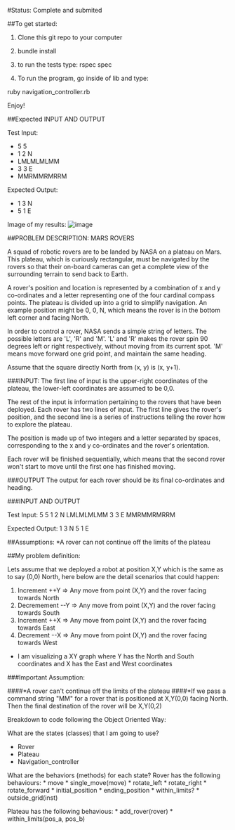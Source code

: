 #Status: Complete and submited

##To get started:

1) Clone this git repo to your computer

2) bundle install

3) to run the tests type: rspec spec

4) To run the program, go inside of lib and type:

ruby navigation_controller.rb

Enjoy!

##Expected INPUT AND OUTPUT
 
  Test Input:
  * 5 5
  * 1 2 N
  * LMLMLMLMM
  * 3 3 E
  * MMRMMRMRRM
   
  Expected Output:
  * 1 3 N
  * 5 1 E
  
Image of my results: 
![image](https://s3-us-west-1.amazonaws.com/gabyjobapplication/Screen+Shot+2013-12-02+at+2.52.43+PM.png)

##PROBLEM DESCRIPTION: MARS ROVERS
 
A squad of robotic rovers are to be landed by NASA on a plateau on Mars. This plateau, which is curiously rectangular, must be navigated by the rovers so that their on-board cameras can get a complete view of the surrounding terrain to send back to Earth.
 
A rover's position and location is represented by a combination of x and y co-ordinates and a letter representing one of the four cardinal compass points. The plateau is divided up into a grid to simplify navigation. An example position might be 0, 0, N, which means the rover is in the bottom left corner and facing North.
 
In order to control a rover, NASA sends a simple string of letters. The possible letters are 'L', 'R' and 'M'. 'L' and 'R' makes the rover spin 90 degrees left or right respectively, without moving from its current spot. 'M' means move forward one grid point, and maintain the same heading.
 
Assume that the square directly North from (x, y) is (x, y+1).
 
###INPUT:
The first line of input is the upper-right coordinates of the plateau, the lower-left coordinates are assumed to be 0,0.
 
The rest of the input is information pertaining to the rovers that have been deployed. Each rover has two lines of input. The first line gives the rover's position, and the second line is a series of instructions telling the rover how to explore the plateau.
 
The position is made up of two integers and a letter separated by spaces, corresponding to the x and y co-ordinates and the rover's orientation.
 
Each rover will be finished sequentially, which means that the second rover won't start to move until the first one has finished moving.
 
 
###OUTPUT
The output for each rover should be its final co-ordinates and heading.
 
###INPUT AND OUTPUT
 
Test Input:
5 5
1 2 N
LMLMLMLMM
3 3 E
MMRMMRMRRM
 
Expected Output:
1 3 N
5 1 E


##Assumptions:
*A rover can not continue off the limits of the plateau


##My problem definition:

Lets assume that we deployed a robot at position X,Y which is the same as to say (0,0) North, here below are the detail scenarios that could happen: 

1) Increment ++Y  => Any move from point (X,Y) and the rover facing towards North 
2) Decremement --Y => Any move from point (X,Y) and the rover facing towards South 
3) Increment ++X => Any move from point (X,Y) and the rover facing towards East 
4) Decrement --X => Any move from point (X,Y) and the rover facing towards West 

  + I am visualizing a XY graph where Y has the North and South coordinates and X has the East and West coordinates

###Important Assumption:

####*A rover can't continue off the limits of the plateau
####*If we pass a command string "MM" for a rover that is positioned at X,Y(0,0) facing North.  Then the final destination of the rover will be X,Y(0,2)

Breakdown to code following the Object Oriented Way:

What are the states (classes) that I am going to use? 
  * Rover
  * Plateau
  * Navigation_controller 

What are the behaviors (methods) for each state? 
  Rover has the following behaviours:
    * move
    * single_move(move)
    * rotate_left
    * rotate_right
    * rotate_forward
    * initial_position
    * ending_position
    * within_limits?
    * outside_grid(inst)

  Plateau has the following behavious: 
    * add_rover(rover)
    * within_limits(pos_a, pos_b)



